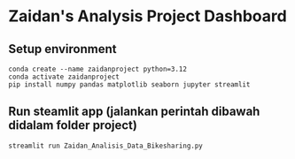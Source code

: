 # Zaidan's Analysis Project Dashboard

## Setup environment
```
conda create --name zaidanproject python=3.12
conda activate zaidanproject
pip install numpy pandas matplotlib seaborn jupyter streamlit
```

## Run steamlit app (jalankan perintah dibawah didalam folder project)
```
streamlit run Zaidan_Analisis_Data_Bikesharing.py
```

